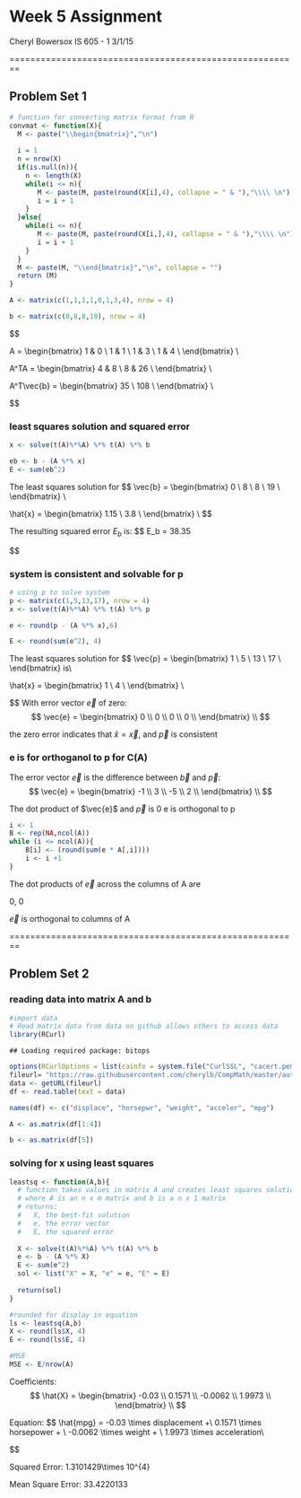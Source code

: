 
# Week 5 Assignment
Cheryl Bowersox 
IS 605 - 1
3/1/15

========================================================
## Problem Set 1

```r
# function for converting matrix format from R
convmat <- function(X){
  M <- paste("\\begin{bmatrix}","\n")
  
  i = 1
  n = nrow(X)
  if(is.null(n)){
    n <- length(X)
    while(i <= n){
       M <- paste(M, paste(round(X[i],4), collapse = " & "),"\\\\ \n")
       i = i + 1
    }
  }else{
    while(i <= n){
       M <- paste(M, paste(round(X[i,],4), collapse = " & "),"\\\\ \n")
       i = i + 1
    }
  }
  M <- paste(M, "\\end{bmatrix}","\n", collapse = "")
  return (M)
}

A <- matrix(c(1,1,1,1,0,1,3,4), nrow = 4)

b <- matrix(c(0,8,8,19), nrow = 4)
```
$$

  A =
  \begin{bmatrix} 
 1 & 0 \\ 
 1 & 1 \\ 
 1 & 3 \\ 
 1 & 4 \\ 
 \end{bmatrix} 
\\ 
 
  A^TA = 
  \begin{bmatrix} 
 4 & 8 \\ 
 8 & 26 \\ 
 \end{bmatrix} 
\\
  
  A^T\vec{b} = 
  \begin{bmatrix} 
 35 \\ 
 108 \\ 
 \end{bmatrix} 
\\
  
$$

###  least squares solution and squared error
  

```r
x <- solve(t(A)%*%A) %*% t(A) %*% b

eb <- b - (A %*% x)
E <- sum(eb^2)
```

The least squares solution  for
$$
  \vec{b} = \begin{bmatrix} 
 0 \\ 
 8 \\ 
 8 \\ 
 19 \\ 
 \end{bmatrix} 
\\
  
  
  \hat{x} = 
  \begin{bmatrix} 
 1.15 \\ 
 3.8 \\ 
 \end{bmatrix} 
\\ 
$$  


The resulting squared error $E_b$ is:
$$
  E_b = 38.35
  
$$

### system is consistent and solvable for p

```r
# using p to solve system 
p <- matrix(c(1,5,13,17), nrow = 4)
x <- solve(t(A)%*%A) %*% t(A) %*% p

e <- round(p - (A %*% x),6)

E <- round(sum(e^2), 4)
```

The least squares solution  for
$$
 \vec{p} = \begin{bmatrix} 
 1 \\ 
 5 \\ 
 13 \\ 
 17 \\ 
 \end{bmatrix} 
 is\\
 
 
 \hat{x} = 
  \begin{bmatrix} 
 1 \\ 
 4 \\ 
 \end{bmatrix} 
\\
  
$$
With error vector $\vec{e}$ of zero:
$$
  \vec{e} = 
  \begin{bmatrix} 
 0 \\ 
 0 \\ 
 0 \\ 
 0 \\ 
 \end{bmatrix} 
\\
$$

the zero error indicates that $\hat{x} = \vec{x}$, and $\vec{p}$ is consistent


### e is for orthoganol to p  for C(A)
The error vector $\vec{e}$ is the difference between $\vec{b}$ and $\vec{p}$:
$$
  \vec{e} = \begin{bmatrix} 
 -1 \\ 
 3 \\ 
 -5 \\ 
 2 \\ 
 \end{bmatrix} 
\\
$$

The dot product of $\vec{e}\$ and $\vec{p}$ is 0 
e is orthogonal to p


```r
i <- 1
B <- rep(NA,ncol(A))
while (i <= ncol(A)){
    B[i] <- (round(sum(e * A[,i])))
    i <- i +1
}
```
The dot products of $\vec{e}$ across the columns of A are

0, 0

$\vec{e}$ is orthogonal to columns of A



========================================================
## Problem Set 2
### reading data into matrix A and b

```r
#import data
# Read matrix data from data on github allows others to access data
library(RCurl)
```

```
## Loading required package: bitops
```

```r
options(RCurlOptions = list(cainfo = system.file("CurlSSL", "cacert.pem", package = "RCurl")))
fileurl= "https://raw.githubusercontent.com/cherylb/CompMath/master/auto-mpg.data"
data <- getURL(fileurl)
df <- read.table(text = data)

names(df) <- c("displace", "horsepwr", "weight", "acceler", "mpg")

A <- as.matrix(df[1:4])

b <- as.matrix(df[5])
```

### solving for x using least squares


```r
leastsq <- function(A,b){
  # function takes values in matrix A and creates least squares solution for matrix b
  # where A is an n x m matrix and b is a n x 1 matrix
  # returns:
  #   X, the best-fit solution
  #   e, the error vector
  #   E, the squared error
  
  X <- solve(t(A)%*%A) %*% t(A) %*% b
  e <- b - (A %*% X)
  E <- sum(e^2)
  sol <- list("X" = X, "e" = e, "E" = E)
  
  return(sol)
}

#rounded for display in equation
ls <- leastsq(A,b)
X <- round(ls$X, 4)
E <- round(ls$E, 4)

#MSE
MSE <- E/nrow(A)
```

Coefficients: 
$$
\hat{X} = 
\begin{bmatrix} 
 -0.03 \\ 
 0.1571 \\ 
 -0.0062 \\ 
 1.9973 \\ 
 \end{bmatrix} 
\\
$$

Equation:
$$
  \hat{mpg} = 
  -0.03 \times displacement +\\
  0.1571 \times horsepower + \\
  -0.0062 \times weight + \\
  1.9973 \times acceleration\\
  
$$

Squared Error: 1.3101429\times 10^{4}

Mean Square Error: 33.4220133
